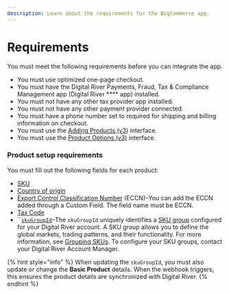 ```yaml
---
description: Learn about the requirements for the BigCommerce app.
---
```


# Requirements

You must meet the following requirements before you can integrate the app.

* You must use optimized one-page checkout.
* You must have the Digital River Payments, Fraud, Tax & Compliance Management app (Digital River **** app) installed.
* You must not have any other tax provider app installed.
* You must not have any other payment provider connected.
* You must have a phone number set to required for shipping and billing information on checkout.
* You must use the [Adding Products (v3](https://support.bigcommerce.com/s/article/Adding-Products-v3?language=en\_US)) interface.
* You must use the [Product Options (v3)](https://support.bigcommerce.com/s/article/Product-Options-v3?language=en\_US) interface.

### Product setup requirements&#x20;

You must fill out the following fields for each product:

* [SKU](https://docs.digitalriver.com/digital-river-api/product-management/skus#skus)
* [Country of origin](https://docs.digitalriver.com/digital-river-api/product-management/creating-and-updating-skus#country-of-origin)&#x20;
* [Export Control Classification Number](https://docs.digitalriver.com/digital-river-api/product-management/creating-and-updating-skus#eccn) (ECCN)–You can add the ECCN added through a Custom Field. The field name must be ECCN.&#x20;
* [Tax Code](https://docs.digitalriver.com/digital-river-api/product-management/creating-and-updating-skus#tax-code)
* ``[`skuGroupId`](https://docs.digitalriver.com/digital-river-api/product-management/creating-and-updating-skus#sku-group-identifier)–The `skuGroupId` uniquely identifies a [SKU group](https://www.digitalriver.com/docs/digital-river-api-reference/#tag/SKUs) configured for your Digital River account. A SKU group allows you to define the global markets, trading patterns, and their functionality. For more information, see [Grouping SKUs](https://docs.digitalriver.com/digital-river-api/product-management/setting-up-sku-groups). To configure your SKU groups, contact your Digital River Account Manager.

{% hint style="info" %}
When updating the `skuGroupId`, you must also update or change the **Basic Product** details. When the webhook triggers, this ensures the product details are synchronized with Digital River.
{% endhint %}


